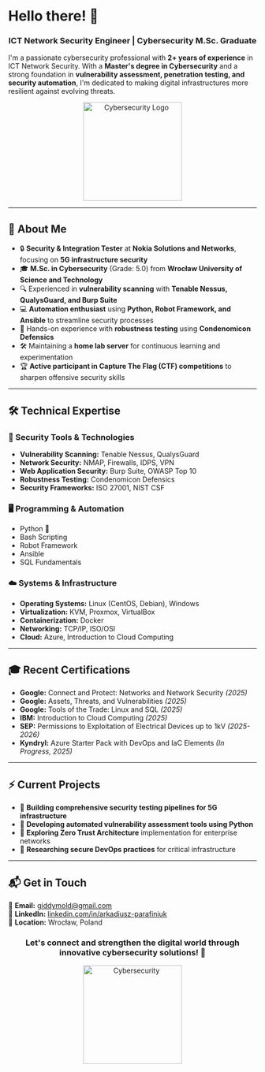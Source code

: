 # Hello there! 👋  

<h3 align="center">ICT Network Security Engineer | Cybersecurity M.Sc. Graduate</h3>  

I'm a passionate cybersecurity professional with **2+ years of experience** in ICT Network Security. With a **Master's degree in Cybersecurity** and a strong foundation in **vulnerability assessment, penetration testing, and security automation**, I'm dedicated to making digital infrastructures more resilient against evolving threats.  

<p align="center">
  <img src="https://static.thenounproject.com/png/447521-200.png" alt="Cybersecurity Logo" width="200"/>
</p>  

---

## 🚀 About Me  

- 🔒 **Security & Integration Tester** at **Nokia Solutions and Networks**, focusing on **5G infrastructure security**  
- 🎓 **M.Sc. in Cybersecurity** (Grade: 5.0) from **Wrocław University of Science and Technology**  
- 🔍 Experienced in **vulnerability scanning** with **Tenable Nessus, QualysGuard, and Burp Suite**  
- 💻 **Automation enthusiast** using **Python, Robot Framework, and Ansible** to streamline security processes  
- 🧪 Hands-on experience with **robustness testing** using **Condenomicon Defensics**  
- 🛠️ Maintaining a **home lab server** for continuous learning and experimentation  
- 🏆 **Active participant in Capture The Flag (CTF) competitions** to sharpen offensive security skills  

---

## 🛠 Technical Expertise  

### 🔎 Security Tools & Technologies  
- **Vulnerability Scanning:** Tenable Nessus, QualysGuard  
- **Network Security:** NMAP, Firewalls, IDPS, VPN  
- **Web Application Security:** Burp Suite, OWASP Top 10  
- **Robustness Testing:** Condenomicon Defensics  
- **Security Frameworks:** ISO 27001, NIST CSF  

### 🖥 Programming & Automation  
- Python 🐍  
- Bash Scripting  
- Robot Framework  
- Ansible  
- SQL Fundamentals  

### ☁️ Systems & Infrastructure  
- **Operating Systems:** Linux (CentOS, Debian), Windows  
- **Virtualization:** KVM, Proxmox, VirtualBox  
- **Containerization:** Docker  
- **Networking:** TCP/IP, ISO/OSI  
- **Cloud:** Azure, Introduction to Cloud Computing  

---

## 🎓 Recent Certifications  

- **Google:** Connect and Protect: Networks and Network Security *(2025)*  
- **Google:** Assets, Threats, and Vulnerabilities *(2025)*  
- **Google:** Tools of the Trade: Linux and SQL *(2025)*  
- **IBM:** Introduction to Cloud Computing *(2025)*  
- **SEP:** Permissions to Exploitation of Electrical Devices up to 1kV *(2025-2026)*  
- **Kyndryl:** Azure Starter Pack with DevOps and IaC Elements *(In Progress, 2025)*  

---

## ⚡ Current Projects  

- 📡 **Building comprehensive security testing pipelines for 5G infrastructure**  
- 🤖 **Developing automated vulnerability assessment tools using Python**  
- 🔐 **Exploring Zero Trust Architecture** implementation for enterprise networks  
- 🚀 **Researching secure DevOps practices** for critical infrastructure  

---

## 📬 Get in Touch  

📧 **Email:** giddymold@gmail.com  
🔗 **LinkedIn:** [linkedin.com/in/arkadiusz-parafiniuk](https://linkedin.com/in/arkadiusz-parafiniuk)  
📍 **Location:** Wrocław, Poland  

<h3 align="center">Let's connect and strengthen the digital world through innovative cybersecurity solutions! 🔐</h3>  

<p align="center">
  <img src="https://media.giphy.com/media/13HgwGsXF0aiGY/giphy.gif" alt="Cybersecurity" width="200"/>
</p>
